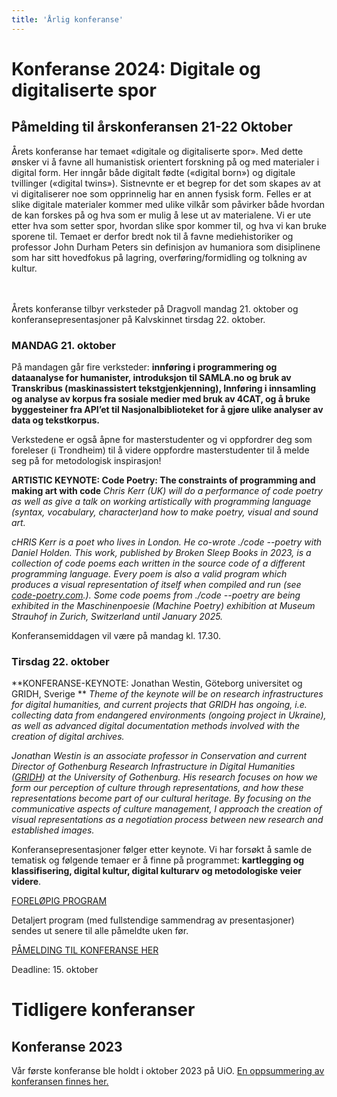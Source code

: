 ```yaml
---
title: 'Årlig konferanse'
---
```


# Konferanse 2024: Digitale og digitaliserte spor
## Påmelding til årskonferansen 21-22 Oktober
Årets konferanse har temaet «digitale og digitaliserte spor». Med dette ønsker vi å favne all humanistisk orientert forskning på og med materialer i digital form. Her inngår både digitalt fødte («digital born») og digitale tvillinger («digital twins»). Sistnevnte er et begrep for det som skapes av at vi digitaliserer noe som opprinnelig har en annen fysisk form. Felles er at slike digitale materialer kommer med ulike vilkår som påvirker både hvordan de kan forskes på og hva som er mulig å lese ut av materialene. Vi er ute etter hva som setter spor, hvordan slike spor kommer til, og hva vi kan bruke sporene til. Temaet er derfor bredt nok til å favne mediehistoriker og professor John Durham Peters sin definisjon av humaniora som disiplinene som har sitt hovedfokus på lagring, overføring/formidling og tolkning av kultur. 
<br><br><br>

Årets konferanse tilbyr verksteder på Dragvoll mandag 21. oktober og konferansepresentasjoner på Kalvskinnet tirsdag 22. oktober. 

### MANDAG 21. oktober
På mandagen går fire verksteder: **innføring i programmering og dataanalyse for humanister, introduksjon til SAMLA.no og bruk av Transkribus (maskinassistert tekstgjenkjenning), Innføring i innsamling og analyse av korpus fra sosiale medier med bruk av 4CAT, og å bruke byggesteiner fra API’et til Nasjonalbiblioteket for å gjøre ulike analyser av data og tekstkorpus.** 

Verkstedene er også åpne for masterstudenter og vi oppfordrer deg som foreleser (i Trondheim) til å videre oppfordre masterstudenter til å melde seg på for metodologisk inspirasjon! 

**ARTISTIC KEYNOTE: Code Poetry: The constraints of programming and making art with code**
*Chris Kerr (UK) will do a performance of code poetry as well as give a talk on working artistically with programming language (syntax, vocabulary, character)and how to make poetry, visual and sound art.*

*cHRIS Kerr is a poet who lives in London. He co-wrote ./code --poetry with Daniel Holden. This work, published by Broken Sleep Books in 2023, is a collection of code poems each written in the source code of a different programming language. Every poem is also a valid program which produces a visual representation of itself when compiled and run (see [code-poetry.com](https://code-poetry.com/).). Some code poems from ./code --poetry are being exhibited in the Maschinenpoesie (Machine Poetry) exhibition at Museum Strauhof in Zurich, Switzerland until January 2025.* 

Konferansemiddagen vil være på mandag kl. 17.30. 

### Tirsdag 22. oktober

**KONFERANSE-KEYNOTE: Jonathan Westin, Göteborg universitet og GRIDH, Sverige **
*Theme of the keynote will be on research infrastructures for digital humanities, and current projects that GRIDH has ongoing, i.e. collecting data from endangered environments (ongoing project in Ukraine), as well as  advanced digital documentation methods involved with the creation of digital archives.* 

*Jonathan Westin is an associate professor in Conservation and current Director of Gothenburg Research Infrastructure in Digital Humanities ([GRIDH](https://www.gu.se/digital-humaniora)) at the University of Gothenburg. His research focuses on how we form our perception of culture through representations, and how these representations become part of our cultural heritage. By focusing on the communicative aspects of culture management, I approach the creation of visual representations as a negotiation process between new research and established images.*


Konferansepresentasjoner følger etter keynote. Vi har forsøkt å samle de tematisk og følgende temaer er å finne på programmet: **kartlegging og klassifisering, digital kultur, digital kulturarv og metodologiske veier videre**.

[FORELØPIG PROGRAM](https://drive.google.com/file/d/1AQeLVlN1ixRmyB2G_M_gBQYeJ20jA68g/view?usp=sharing)

Detaljert program (med fullstendige sammendrag av presentasjoner) sendes ut senere til alle påmeldte uken før. 

[PÅMELDING TIL KONFERANSE HER](https://nettskjema.no/a/dhko2024) 

Deadline: 15. oktober
<br>




# Tidligere konferanser

## Konferanse 2023
Vår første konferanse ble holdt i oktober 2023 på UiO. [En oppsummering av konferansen finnes her.](https://www.ub.uio.no/bibliotekene/dsc/digiforsk-bloggen/20231106_dhko.html)

